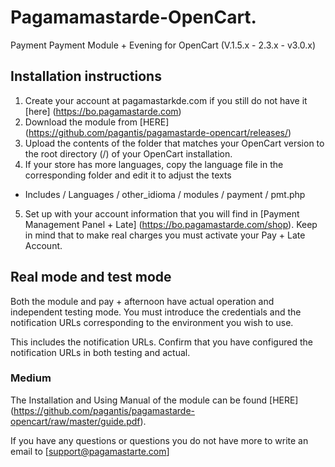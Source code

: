 Pagamamastarde-OpenCart.
=====================

Payment Payment Module + Evening for OpenCart (V.1.5.x - 2.3.x - v3.0.x)

## Installation instructions

1. Create your account at pagamastarkde.com if you still do not have it [here] (https://bo.pagamastarde.com)
2. Download the module from [HERE] (https://github.com/pagantis/pagamastarde-opencart/releases/)
3. Upload the contents of the folder that matches your OpenCart version to the root directory (/) of your OpenCart installation.
4. If your store has more languages, copy the language file in the corresponding folder and edit it to adjust the texts
  - Includes / Languages ​​/ other_idioma / modules / payment / pmt.php
5. Set up with your account information that you will find in [Payment Management Panel + Late] (https://bo.pagamastarde.com/shop). Keep in mind that to make real charges you must activate your Pay + Late Account.

## Real mode and test mode

Both the module and pay + afternoon have actual operation and independent testing mode. You must introduce the credentials and the notification URLs corresponding to the environment you wish to use.

This includes the notification URLs. Confirm that you have configured the notification URLs in both testing and actual.


### Medium

The Installation and Using Manual of the module can be found [HERE] (https://github.com/pagantis/pagamastarde-opencart/raw/master/guide.pdf).

If you have any questions or questions you do not have more to write an email to [support@pagamastarte.com]
